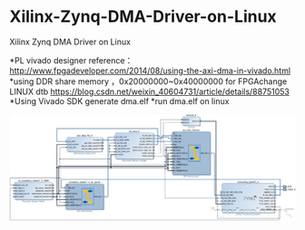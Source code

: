 # Xilinx-Zynq-DMA-Driver-on-Linux
Xilinx Zynq DMA Driver on Linux

*PL vivado designer reference：http://www.fpgadeveloper.com/2014/08/using-the-axi-dma-in-vivado.html                                       
*using DDR share memory ，0x20000000~0x40000000 for FPGAchange LINUX dtb https://blog.csdn.net/weixin_40604731/article/details/88751053     
*Using Vivado SDK generate dma.elf
*run dma.elf on linux

![1](https://github.com/clancylea/Xilinx-Zynq-DMA-Driver-on-Linux/blob/master/fpga_developer_20140806_102715.png)

